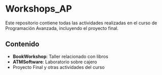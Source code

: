 # Workshops_AP

Este repositorio contiene todas las actividades realizadas en el curso de Programación Avanzada, incluyendo el proyecto final.

## Contenido

- **BookWorkshop**: Taller relacionado con libros
- **ATMSoftware**: Laboratorio sobre cajero
- Proyecto Final y otras actividades del curso

